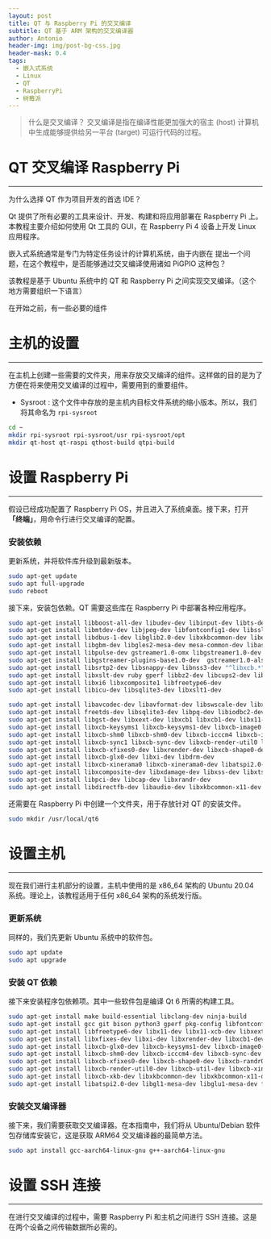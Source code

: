 ```yaml
---
layout: post
title: QT 与 Raspberry Pi 的交叉编译
subtitle: QT 基于 ARM 架构的交叉编译器
author: Antonio
header-img: img/post-bg-css.jpg
header-mask: 0.4
tags:
  - 嵌入式系统
  - Linux
  - QT
  - RaspberryPi
  - 树莓派
---
```


> 什么是交叉编译？
> 交叉编译是指在编译性能更加强大的宿主 (host) 计算机中生成能够提供给另一平台 (target) 可运行代码的过程。

# QT 交叉编译 Raspberry Pi
---
为什么选择 QT 作为项目开发的首选 IDE？

Qt 提供了所有必要的工具来设计、开发、构建和将应用部署在 Raspberry Pi 上。本教程主要介绍如何使用 Qt 工具的 GUI，在 Raspberry Pi 4 设备上开发 Linux 应用程序。

嵌入式系统通常是专门为特定任务设计的计算机系统，由于内嵌在
提出一个问题，在这个教程中，是否能够通过交叉编译使用诸如 PiGPIO 这种包？

该教程是基于 Ubuntu 系统中的 QT 和 Raspberry Pi 之间实现交叉编译。（这个地方需要组织一下语言）

在开始之前，有一些必要的组件
# 主机的设置
---
在主机上创建一些需要的文件夹，用来存放交叉编译的组件。这样做的目的是为了方便在将来使用交叉编译的过程中，需要用到的重要组件。
- Sysroot : 这个文件中存放的是主机内目标文件系统的缩小版本。所以，我们将其命名为 `rpi-sysroot`

```bash
cd ~
mkdir rpi-sysroot rpi-sysroot/usr rpi-sysroot/opt
mkdir qt-host qt-raspi qthost-build qtpi-build
```

# 设置 Raspberry Pi 
---
假设已经成功配置了 Raspberry Pi OS，并且进入了系统桌面。接下来，打开 **「终端」**，用命令行进行交叉编译的配置。

### 安装依赖
更新系统，并将软件库升级到最新版本。
```bash
sudo apt-get update
sudo apt full-upgrade
sudo reboot
```
接下来，安装包依赖。QT 需要这些库在 Raspberry Pi 中部署各种应用程序。
```bash
sudo apt-get install libboost-all-dev libudev-dev libinput-dev libts-dev 
sudo apt-get install libmtdev-dev libjpeg-dev libfontconfig1-dev libssl-dev 
sudo apt-get install libdbus-1-dev libglib2.0-dev libxkbcommon-dev libegl1-mesa-dev 
sudo apt-get install libgbm-dev libgles2-mesa-dev mesa-common-dev libasound2-dev 
sudo apt-get install libpulse-dev gstreamer1.0-omx libgstreamer1.0-dev 
sudo apt-get install libgstreamer-plugins-base1.0-dev  gstreamer1.0-alsa libvpx-dev 
sudo apt-get install libsrtp2-dev libsnappy-dev libnss3-dev "^libxcb.*" flex bison 
sudo apt-get install libxslt-dev ruby gperf libbz2-dev libcups2-dev libatkmm-1.6-dev 
sudo apt-get install libxi6 libxcomposite1 libfreetype6-dev 
sudo apt-get install libicu-dev libsqlite3-dev libxslt1-dev

sudo apt-get install libavcodec-dev libavformat-dev libswscale-dev libx11-dev 
sudo apt-get install freetds-dev libsqlite3-dev libpq-dev libiodbc2-dev firebird-dev 
sudo apt-get install libgst-dev libxext-dev libxcb1 libxcb1-dev libx11-xcb1 libx11-xcb-dev 
sudo apt-get install libxcb-keysyms1 libxcb-keysyms1-dev libxcb-image0 libxcb-image0-dev 
sudo apt-get install libxcb-shm0 libxcb-shm0-dev libxcb-icccm4 libxcb-icccm4-dev 
sudo apt-get install libxcb-sync1 libxcb-sync-dev libxcb-render-util0 libxcb-render-util0-dev 
sudo apt-get install libxcb-xfixes0-dev libxrender-dev libxcb-shape0-dev libxcb-randr0-dev 
sudo apt-get install libxcb-glx0-dev libxi-dev libdrm-dev 
sudo apt-get install libxcb-xinerama0 libxcb-xinerama0-dev libatspi2.0-dev libxcursor-dev 
sudo apt-get install libxcomposite-dev libxdamage-dev libxss-dev libxtst-dev 
sudo apt-get install libpci-dev libcap-dev libxrandr-dev 
sudo apt-get install libdirectfb-dev libaudio-dev libxkbcommon-x11-dev
```
还需要在 Raspberry Pi 中创建一个文件夹，用于存放针对 QT 的安装文件。
```bash
sudo mkdir /usr/local/qt6
```
# 设置主机
---
现在我们进行主机部分的设置，主机中使用的是 x86_64 架构的 Ubuntu 20.04 系统。理论上，该教程适用于任何 x86_64 架构的系统发行版。
### 更新系统
同样的，我们先更新 Ubuntu 系统中的软件包。
```bash
sudo apt update
sudo apt upgrade
```
### 安装 QT 依赖
接下来安装程序包依赖项。其中一些软件包是编译 Qt 6 所需的构建工具。
```bash
sudo apt-get install make build-essential libclang-dev ninja-build 
sudo apt-get install gcc git bison python3 gperf pkg-config libfontconfig1-dev 
sudo apt-get install libfreetype6-dev libx11-dev libx11-xcb-dev libxext-dev 
sudo apt-get install libxfixes-dev libxi-dev libxrender-dev libxcb1-dev 
sudo apt-get install libxcb-glx0-dev libxcb-keysyms1-dev libxcb-image0-dev 
sudo apt-get install libxcb-shm0-dev libxcb-icccm4-dev libxcb-sync-dev 
sudo apt-get install libxcb-xfixes0-dev libxcb-shape0-dev libxcb-randr0-dev 
sudo apt-get install libxcb-render-util0-dev libxcb-util-dev libxcb-xinerama0-dev 
sudo apt-get install libxcb-xkb-dev libxkbcommon-dev libxkbcommon-x11-dev 
sudo apt-get install libatspi2.0-dev libgl1-mesa-dev libglu1-mesa-dev freeglut3-dev
```
### 安装交叉编译器
接下来，我们需要获取交叉编译器。在本指南中，我们将从 Ubuntu/Debian 软件包存储库安装它，这是获取 ARM64 交叉编译器的最简单方法。
```bash
sudo apt install gcc-aarch64-linux-gnu g++-aarch64-linux-gnu
```

# 设置 SSH 连接
---
在进行交叉编译的过程中，需要 Raspberry Pi 和主机之间进行 SSH 连接。这是在两个设备之间传输数据所必需的。